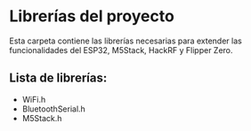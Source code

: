 # Librerías del proyecto
Esta carpeta contiene las librerías necesarias para extender las funcionalidades del ESP32, M5Stack, HackRF y Flipper Zero.

## Lista de librerías:
- WiFi.h
- BluetoothSerial.h
- M5Stack.h
